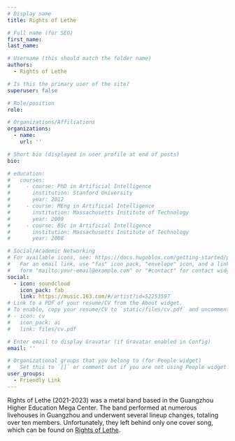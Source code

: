 ```yaml
---
# Display name
title: Rights of Lethe

# Full name (for SEO)
first_name: 
last_name: 

# Username (this should match the folder name)
authors:
  - Rights of Lethe

# Is this the primary user of the site?
superuser: false

# Role/position
role: 

# Organizations/Affiliations
organizations:
  - name: 
    url: ''

# Short bio (displayed in user profile at end of posts)
bio: 

# education:
#   courses:
#     - course: PhD in Artificial Intelligence
#       institution: Stanford University
#       year: 2012
#     - course: MEng in Artificial Intelligence
#       institution: Massachusetts Institute of Technology
#       year: 2009
#     - course: BSc in Artificial Intelligence
#       institution: Massachusetts Institute of Technology
#       year: 2008

# Social/Academic Networking
# For available icons, see: https://docs.hugoblox.com/getting-started/page-builder/#icons
#   For an email link, use "fas" icon pack, "envelope" icon, and a link in the
#   form "mailto:your-email@example.com" or "#contact" for contact widget.
social:
  - icon: soundcloud
    icon_pack: fab
    link: https://music.163.com/#/artist?id=52253597
# Link to a PDF of your resume/CV from the About widget.
# To enable, copy your resume/CV to `static/files/cv.pdf` and uncomment the lines below.
# - icon: cv
#   icon_pack: ai
#   link: files/cv.pdf

# Enter email to display Gravatar (if Gravatar enabled in Config)
email: ''

# Organizational groups that you belong to (for People widget)
#   Set this to `[]` or comment out if you are not using People widget.
user_groups:
  - Friendly Link
---
```


Rights of Lethe (2021-2023) was a metal band based in the Guangzhou Higher Education Mega Center. The band performed at numerous livehouses in Guangzhou and underwent several lineup changes, totaling over ten members. Unfortunately, they left behind only one cover song, which can be found on [Rights of Lethe](https://music.163.com/#/artist?id=52435898).
